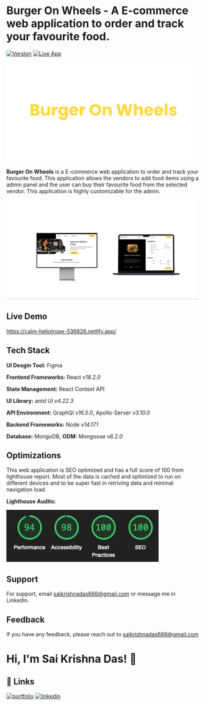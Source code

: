 # Burger On Wheels - A E-commerce web application to order and track your favourite food.

[![Version](https://img.shields.io/badge/version-1.0.0-green)](https://github.com/saikrishnadas/burgeronwheels)
[![Live App](https://img.shields.io/badge/demo-online-green)](https://calm-heliotrope-536826.netlify.app/)

![Logo](https://github.com/saikrishnadas/burgeronwheels/blob/main/public/newlogo.png)

**Burger On Wheels** is a E-commerce web application to order and track your favourite food.
This application allows the vendors to add food items using a admin panel and the user can buy their 
favourite food from the selected vendor. This application is highly customizable for the admin.

![App Screenshot](https://github.com/saikrishnadas/burgeronwheels/blob/main/public/mockup4.png)

## Live Demo

https://calm-heliotrope-536826.netlify.app/

## Tech Stack

**UI Desgin Tool:** Figma

**Frontend Frameworks:** React _v18.2.0_

**State Management:** React Context API

**UI Library:** antd UI _v4.22.3_

**API Environment:** GraphQl _v16.5.0_, Apollo-Server _v3.10.0_

**Backend Frameworks:** Node _v14.17.1_

**Database:** MongoDB, **ODM:** Mongoose _v6.2.0_

## Optimizations

This web application is SEO optimized and has a full score of 100 from lighthouse report.
Most of the data is cached and optimized to run on different devices and to be super fast in retriving data and minimal navigation load.

**Lighthouse Audits:**

![Report](https://github.com/saikrishnadas/finance-tracker/blob/main/public/lighthouse.png)

## Support

For support, email saikrishnadas666@gmail.com or message me in Linkedin.

## Feedback

If you have any feedback, please reach out to saikrishnadas666@gmail.com

# Hi, I'm Sai Krishna Das! 👋

## 🔗 Links

[![portfolio](https://img.shields.io/badge/my_portfolio-000?style=for-the-badge&logo=ko-fi&logoColor=white)](https://saikrishnadas.com/)
[![linkedin](https://img.shields.io/badge/linkedin-0A66C2?style=for-the-badge&logo=linkedin&logoColor=white)](https://www.linkedin.com/in/sai-krishna-das/)



